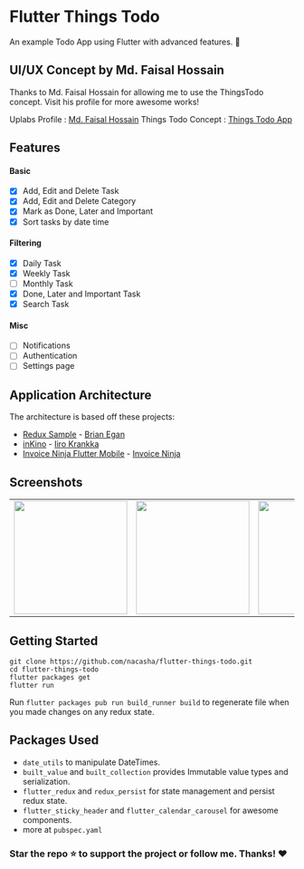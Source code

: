 # Flutter Things Todo

An example Todo App using Flutter with advanced features. :star2:

## UI/UX Concept by Md. Faisal Hossain
Thanks to Md. Faisal Hossain for allowing me to use the ThingsTodo concept.
Visit his profile for more awesome works!

Uplabs Profile : [Md. Faisal Hossain](https://www.uplabs.com/mdfhossain)
Things Todo Concept : [Things Todo App](https://www.uplabs.com/posts/freebie-daily-ui-things-todo-app)

## Features
#### Basic
- [x] Add, Edit and Delete Task
- [x] Add, Edit and Delete Category
- [x] Mark as Done, Later and Important
- [x] Sort tasks by date time

#### Filtering
- [x] Daily Task
- [x] Weekly Task
- [ ] Monthly Task
- [x] Done, Later and Important Task
- [x] Search Task

#### Misc
- [ ] Notifications
- [ ] Authentication
- [ ] Settings page

## Application Architecture
The architecture is based off these projects:

- [Redux Sample](https://github.com/brianegan/flutter_architecture_samples/tree/master/example/redux) - [Brian Egan](https://twitter.com/brianegan)
- [inKino](https://github.com/roughike/inKino) - [Iiro Krankka](https://twitter.com/koorankka)
- [Invoice Ninja Flutter Mobile](https://github.com/invoiceninja/flutter-mobile) - [Invoice Ninja](https://github.com/invoiceninja)

## Screenshots
<div style="text-align: center">
  <table>
    <tr>
      <td style="text-align: center">
        <img src="./screenshots/ss01.png" width="200" />
      </td>
      <td style="text-align: center">
        <img src="./screenshots/ss02.png" width="200" />
      </td>
      <td style="text-align: center">
        <img src="./screenshots/ss03.png" width="200" />
      </td>
      <td style="text-align: center">
        <img src="./screenshots/ss04.png" width="200" />
      </td>
      <td style="text-align: center">
        <img src="./screenshots/ss05.png" width="200" />
      </td>
    </tr>
  </table>
</div>

## Getting Started

```
git clone https://github.com/nacasha/flutter-things-todo.git
cd flutter-things-todo
flutter packages get
flutter run
```

Run `flutter packages pub run build_runner build` to regenerate file when you made changes on any redux state.

## Packages Used

- `date_utils` to manipulate DateTimes.
- `built_value` and `built_collection` provides Immutable value types and serialization.
- `flutter_redux` and `redux_persist` for state management and persist redux state.
- `flutter_sticky_header` and `flutter_calendar_carousel` for awesome components.
- more at `pubspec.yaml`

### Star the repo :star: to support the project or follow me. Thanks! :heart:
